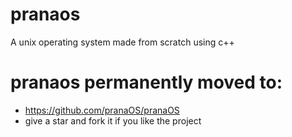 # pranaos
A unix operating system made from scratch using c++

# pranaos permanently moved to:
- https://github.com/pranaOS/pranaOS
- give a star and fork it if you like the project
